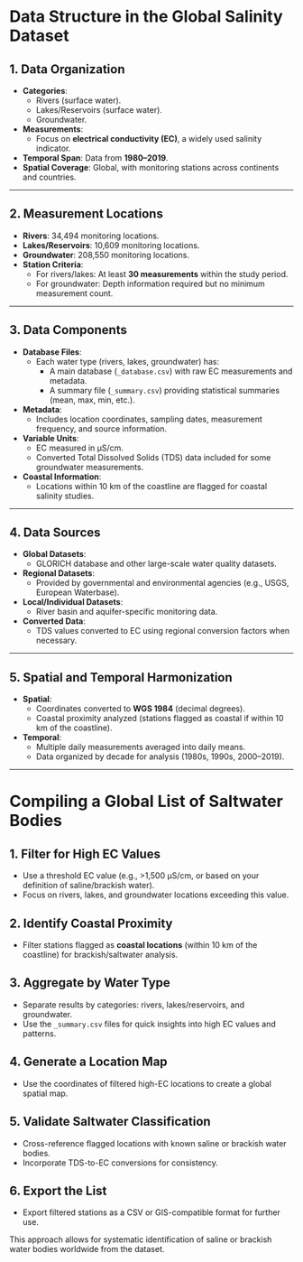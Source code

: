 # Data Structure in the Global Salinity Dataset

## 1. **Data Organization**
- **Categories**:
  - Rivers (surface water).
  - Lakes/Reservoirs (surface water).
  - Groundwater.
- **Measurements**:
  - Focus on **electrical conductivity (EC)**, a widely used salinity indicator.
- **Temporal Span**: Data from **1980–2019**.
- **Spatial Coverage**: Global, with monitoring stations across continents and countries.

---

## 2. **Measurement Locations**
- **Rivers**: 34,494 monitoring locations.
- **Lakes/Reservoirs**: 10,609 monitoring locations.
- **Groundwater**: 208,550 monitoring locations.
- **Station Criteria**:
  - For rivers/lakes: At least **30 measurements** within the study period.
  - For groundwater: Depth information required but no minimum measurement count.

---

## 3. **Data Components**
- **Database Files**:
  - Each water type (rivers, lakes, groundwater) has:
    - A main database (`_database.csv`) with raw EC measurements and metadata.
    - A summary file (`_summary.csv`) providing statistical summaries (mean, max, min, etc.).
- **Metadata**:
  - Includes location coordinates, sampling dates, measurement frequency, and source information.
- **Variable Units**:
  - EC measured in µS/cm.
  - Converted Total Dissolved Solids (TDS) data included for some groundwater measurements.
- **Coastal Information**:
  - Locations within 10 km of the coastline are flagged for coastal salinity studies.

---

## 4. **Data Sources**
- **Global Datasets**:
  - GLORICH database and other large-scale water quality datasets.
- **Regional Datasets**:
  - Provided by governmental and environmental agencies (e.g., USGS, European Waterbase).
- **Local/Individual Datasets**:
  - River basin and aquifer-specific monitoring data.
- **Converted Data**:
  - TDS values converted to EC using regional conversion factors when necessary.

---

## 5. **Spatial and Temporal Harmonization**
- **Spatial**:
  - Coordinates converted to **WGS 1984** (decimal degrees).
  - Coastal proximity analyzed (stations flagged as coastal if within 10 km of the coastline).
- **Temporal**:
  - Multiple daily measurements averaged into daily means.
  - Data organized by decade for analysis (1980s, 1990s, 2000–2019).

---

# Compiling a Global List of Saltwater Bodies

## 1. **Filter for High EC Values**
- Use a threshold EC value (e.g., >1,500 µS/cm, or based on your definition of saline/brackish water).
- Focus on rivers, lakes, and groundwater locations exceeding this value.

## 2. **Identify Coastal Proximity**
- Filter stations flagged as **coastal locations** (within 10 km of the coastline) for brackish/saltwater analysis.

## 3. **Aggregate by Water Type**
- Separate results by categories: rivers, lakes/reservoirs, and groundwater.
- Use the `_summary.csv` files for quick insights into high EC values and patterns.

## 4. **Generate a Location Map**
- Use the coordinates of filtered high-EC locations to create a global spatial map.

## 5. **Validate Saltwater Classification**
- Cross-reference flagged locations with known saline or brackish water bodies.
- Incorporate TDS-to-EC conversions for consistency.

## 6. **Export the List**
- Export filtered stations as a CSV or GIS-compatible format for further use.

This approach allows for systematic identification of saline or brackish water bodies worldwide from the dataset.
